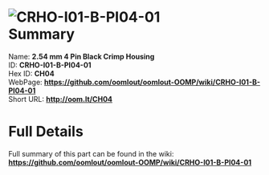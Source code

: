 
![CRHO-I01-B-PI04-01](https://github.com/oomlout/oomlout-OOMP/blob/master/parts/CRHO-I01-B-PI04-01/CRHO-I01-B-PI04-01_420.jpg)   
Summary
=================
  
Name: __2.54 mm 4 Pin Black Crimp Housing__    
ID: __CRHO-I01-B-PI04-01__   
Hex ID: __CH04__   
WebPage: __https://github.com/oomlout/oomlout-OOMP/wiki/CRHO-I01-B-PI04-01__   
Short URL: __http://oom.lt/CH04__   

Full Details
==========================
Full summary of this part can be found in the wiki:   
__https://github.com/oomlout/oomlout-OOMP/wiki/CRHO-I01-B-PI04-01__    

